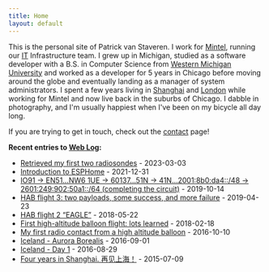 ```yaml
---
title: Home
layout: default
---
```


This is the personal site of Patrick van Staveren. I work for
[Mintel](http://www.mintel.com/), running our [IT](https://www.mintel.com/insights/mintel-market-news/)
Infrastructure team.
I grew up in Michigan,
studied as a software developer with a B.S. in Computer Science from
[Western Michigan University](http://wmich.edu/) and worked as a
developer for 5 years in Chicago before moving around the globe
and eventually landing as a manager of system administrators.
I spent a few years living in [Shanghai](http://trick.vanstaveren.us/wp/2015/07/09/four-years-in-shanghai-without-a-doubt-the-coolest-thing-ive-ever-done-%E5%86%8D%E8%A7%81%E4%B8%8A%E6%B5%B7%EF%BC%81/) and [London](#) while working for Mintel and now live back in the suburbs of Chicago.
I dabble in photography, and I'm
usually happiest when I've been on my bicycle all day long.

If you are trying to get in touch, check out the
[contact](/Contact) page!

**Recent entries to [Web Log](http://trick.vanstaveren.us/wp):**
* [Retrieved my first two radiosondes](/wp/2023/03/04/retrieved-my-first-two-radiosondes/) - 2023-03-03
* [Introduction to ESPHome](/wp/2021/12/31/introduction-to-esphome/) - 2021-12-31
* [IO91 -> EN51…NW6 1UE -> 60137…51N -> 41N…2001:8b0:da4::/48 -> 2601:249:902:50a1::/64 (completing the circuit)](https://trick.vanstaveren.us/wp/2019/10/14/completing-the-circuit/) - 2019-10-14
* [HAB flight 3: two payloads, some success, and more failure](https://trick.vanstaveren.us/wp/2019/04/23/hab-flight-3-two-payloads-some-success-and-more-failure/) - 2019-04-23
* [HAB flight 2 “EAGLE”](http://trick.vanstaveren.us/wp/2018/05/22/hab-flight-2-eagle/) - 2018-05-22
* [First high-altitude balloon flight: lots learned](http://trick.vanstaveren.us/wp/2018/02/18/first-high-altitude-balloon-flight-lots-learned/) - 2018-02-18
* [My first radio contact from a high altitude balloon](http://trick.vanstaveren.us/wp/2016/10/10/my-first-radio-contact-from-a-high-altitude-balloon/) - 2016-10-10
* [Iceland - Aurora Borealis](http://trick.vanstaveren.us/wp/2016/09/01/iceland-aurora-borealis/) - 2016-09-01
* [Iceland - Day 1](http://trick.vanstaveren.us/wp/2016/08/29/iceland/) - 2016-08-29
* [Four years in Shanghai. 再见上海！](http://trick.vanstaveren.us/wp/2015/07/09/four-years-in-shanghai-without-a-doubt-the-coolest-thing-ive-ever-done-%E5%86%8D%E8%A7%81%E4%B8%8A%E6%B5%B7%EF%BC%81/) - 2015-07-09

<!--
**Recent entries to [Web Log](http://trick.vanstaveren.us/wp):**

<rss><http://trick.vanstaveren.us/wp/feed/%7Cdate%7Cmax=5%7Ccharset=UTF-8%7Cshort%7Cnotitle%7Cdate_format=Y-m-d></rss>
-->
